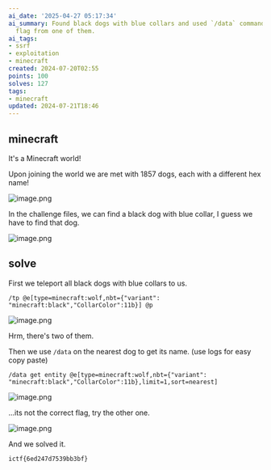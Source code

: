 ```yaml
---
ai_date: '2025-04-27 05:17:34'
ai_summary: Found black dogs with blue collars and used `/data` command to get the
  flag from one of them.
ai_tags:
- ssrf
- exploitation
- minecraft
created: 2024-07-20T02:55
points: 100
solves: 127
tags:
- minecraft
updated: 2024-07-21T18:46
---
```


## minecraft
It's a Minecraft world!

Upon joining the world we are met with 1857 dogs, each with a different hex name!

![image.png](https://res.cloudinary.com/kumonochisanaka/image/upload/v1721458930/2024/07/a2d07430ae786c668a56f4da4f4bec1e.png)

In the challenge files, we can find a black dog with blue collar, I guess we have to find that dog.

![image.png](https://res.cloudinary.com/kumonochisanaka/image/upload/v1721458966/2024/07/73e4dde4cc6002d91e6571f71f2e975c.png)

## solve
First we teleport all black dogs with blue collars to us.

```
/tp @e[type=minecraft:wolf,nbt={"variant": "minecraft:black","CollarColor":11b}] @p
```

![image.png](https://res.cloudinary.com/kumonochisanaka/image/upload/v1721458800/2024/07/f041638ef4f525e4b917fb9547d6ada4.png)

Hrm, there's two of them.

Then we use `/data` on the nearest dog to get its name. (use logs for easy copy paste)

```
/data get entity @e[type=minecraft:wolf,nbt={"variant": "minecraft:black","CollarColor":11b},limit=1,sort=nearest]
```

![image.png](https://res.cloudinary.com/kumonochisanaka/image/upload/v1721458692/2024/07/1239b25ef4f26aa0a35a0091db89568f.png)

...its not the correct flag, try the other one.

![image.png](https://res.cloudinary.com/kumonochisanaka/image/upload/v1721458777/2024/07/68521dbfc4baab404ecfcb535977819c.png)

And we solved it.

```flag
ictf{6ed247d7539bb3bf}
```